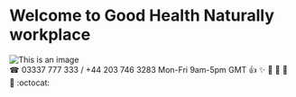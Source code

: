 # Welcome to Good Health Naturally workplace
![This is an image](https://goodhealthnaturally.com/img/logo-1637795175.jpg)<br>
☎ 03337 777 333 / +44 203 746 3283  Mon-Fri 9am-5pm GMT
:+1: :sparkles: :camel: :tada:
:rocket: :metal: :octocat:
